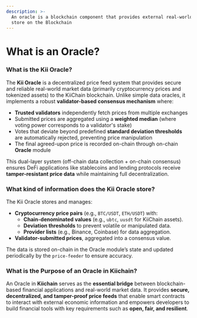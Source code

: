 ```yaml
---
description: >-
  An oracle is a blockchain component that provides external real-world data and
  store on the Blockchain
---
```


# What is an Oracle?

### What is the Kii Oracle? <a href="#what-is-a-cosmos-validator" id="what-is-a-cosmos-validator"></a>

The **Kii Oracle** is a decentralized price feed system that provides secure and reliable real-world market data (primarily cryptocurrency prices and tokenized assets) to the KiiChain blockchain. Unlike simple data oracles, it implements a robust **validator-based consensus mechanism** where:

* **Trusted validators** independently fetch prices from multiple exchanges
* Submitted prices are aggregated using a **weighted median** (where voting power corresponds to a validator's stake)
* Votes that deviate beyond predefined **standard deviation thresholds** are automatically rejected, preventing price manipulation
* The final agreed-upon price is recorded on-chain through on-chain **Oracle** module

This dual-layer system (off-chain data collection + on-chain consensus) ensures DeFi applications like stablecoins and lending protocols receive **tamper-resistant price data** while maintaining full decentralization.

### What kind of information does the Kii Oracle store? <a href="#what-is-a-cosmos-validator" id="what-is-a-cosmos-validator"></a>

The Kii Oracle stores and manages:

* **Cryptocurrency price pairs** (e.g., `BTC/USDT`, `ETH/USDT`) with:
  * **Chain-denominated values** (e.g., `ubtc`, `uusdt` for KiiChain assets).
  * **Deviation thresholds** to prevent volatile or manipulated data.
  * **Provider lists** (e.g., Binance, Coinbase) for data aggregation.
* **Validator-submitted prices**, aggregated into a consensus value.

The data is stored on-chain in the Oracle module’s state and updated periodically by the `price-feeder` to ensure accuracy.

### **What is the Purpose of an Oracle in Kiichain**?

An Oracle in **Kiichain** serves as the **essential bridge** between blockchain-based financial applications and real-world market data. It provides **secure, decentralized, and tamper-proof price feeds** that enable smart contracts to interact with external economic information and empowers developers to build financial tools with key requirements such as **open, fair, and resilient**.
